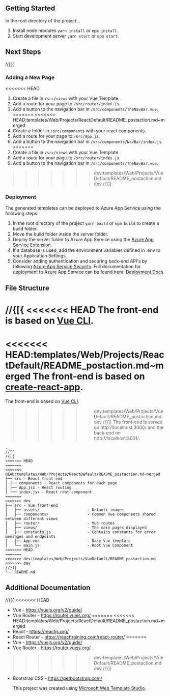 ﻿## Getting Started

In the root directory of the project...

1. Install node modules `yarn install` or `npm install`.
2. Start development server `yarn start` or `npm start`.

## Next Steps
//{[{
### Adding a New Page

<<<<<<< HEAD
1. Create a file in `/src/views` with your Vue Template.
2. Add a route for your page to `/src/router/index.js`.
3. Add a button to the navigation bar in `/src/components/TheNavBar.vue`.
=======
<<<<<<< HEAD:templates/Web/Projects/ReactDefault/README_postaction.md~merged
1. Create a folder in `/src/components` with your react components.
2. Add a route for your page to `/src/App.js`.
3. Add a button to the navigation bar in `/src/components/NavBar/index.js`.
=======
1. Create a file in `/src/views` with your Vue Template.
2. Add a route for your page to `/src/router/index.js`.
3. Add a button to the navigation bar in `/src/components/TheNavBar.vue`.
>>>>>>> dev:templates/Web/Projects/VueDefault/README_postaction.md
>>>>>>> dev
//}]}
### Deployment

The generated templates can be deployed to Azure App Service using the following steps:

1. In the root directory of the project `yarn build` or `npm build` to create a build folder.
2. Move the build folder inside the server folder.
3. Deploy the server folder to Azure App Service using the [Azure App Service Extension](https://marketplace.visualstudio.com/items?itemName=ms-azuretools.vscode-azureappservice).
4. If a database is used, add the environment variables defined in .env to your Application Settings.
5. Consider adding authentication and securing back-end API's by following [Azure App Service Security](https://docs.microsoft.com/en-us/azure/app-service/overview-security).
   Full documentation for deployment to Azure App Service can be found here: [Deployment Docs](https://github.com/Microsoft/WebTemplateStudio/blob/dev/docs/deployment.md).

## File Structure
//{[{
<<<<<<< HEAD
The front-end is based on [Vue CLI](https://cli.vuejs.org/).
=======
<<<<<<< HEAD:templates/Web/Projects/ReactDefault/README_postaction.md~merged
The front-end is based on [create-react-app](https://github.com/facebook/create-react-app).
=======
The front-end is based on [Vue CLI](https://cli.vuejs.org/).
>>>>>>> dev:templates/Web/Projects/VueDefault/README_postaction.md
>>>>>>> dev
//}]}
The front-end is served on http://localhost:3000/ and the back-end on http://localhost:3001/.

```
.
//^^
/{[{
<<<<<<< HEAD
=======
<<<<<<< HEAD:templates/Web/Projects/ReactDefault/README_postaction.md~merged
├── src - React front-end
│ ├── components - React components for each page
│ ├── App.jsx - React routing
│ └── index.jsx - React root component
=======
>>>>>>> dev
├── src - Vue front-end
│   ├── assets/                     - Default images
│   ├── components/                 - Common Vue components shared between different views
│   ├── router/                     - Vue routes
│   ├── views/                      - The main pages displayed
│   ├── constants.js                - Contains constants for error messages and endpoints
│   ├── App.vue                     - Base Vue template
│   └── main.js                     - Root Vue Component
<<<<<<< HEAD
=======
>>>>>>> dev:templates/Web/Projects/VueDefault/README_postaction.md
>>>>>>> dev
//}]}
└── README.md
```

## Additional Documentation
//{[{
<<<<<<< HEAD
- Vue - https://vuejs.org/v2/guide/
- Vue Router - https://router.vuejs.org/
=======
<<<<<<< HEAD:templates/Web/Projects/ReactDefault/README_postaction.md~merged
- React - https://reactjs.org/
- React Router - https://reacttraining.com/react-router/
=======
- Vue - https://vuejs.org/v2/guide/
- Vue Router - https://router.vuejs.org/
>>>>>>> dev:templates/Web/Projects/VueDefault/README_postaction.md
>>>>>>> dev
//}]}
- Bootstrap CSS - https://getbootstrap.com/

  This project was created using [Microsoft Web Template Studio](https://github.com/Microsoft/WebTemplateStudio).
